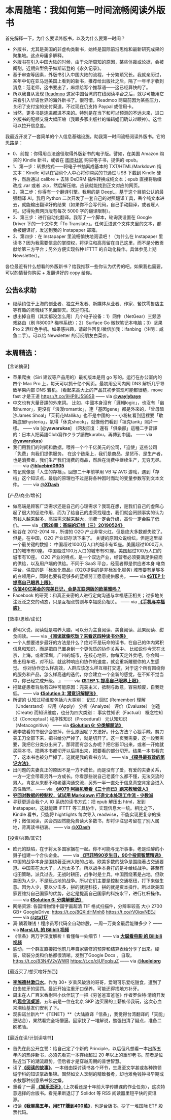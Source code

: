 # 本周随笔：我如何第一时间流畅阅读外版书

首先解释一下，为什么要读外版书，以及为什么要第一时间？
* 外版书，尤其是美国的非虚构类新书，始终是国际前沿思维和最新研究成果的聚集地。这点毋庸多解释。
* 外版书在引入中国大陆的时候，由于众所周知的原因，某些体裁或论据，会被阉割，近期典型例子如斯诺登的《永久记录》。
* 基于审查等因素，外版书引入中国大陆的流程，十分繁琐冗长。我就亲历过，某年中旬在亚马逊美国上看到的新书，推荐给出版社之后，隔了一年半才收到消息：范老师，这书要出了，麻烦给写个推荐语——这已经算快的了。
* 所以我自从发现 [Readmoo](http://moo.im/i/aktxW) 这家中国台湾的在线阅读平台之后，就尽可能用它来看引入华语世界的海外新书了。很可惜，Readmoo 两周前因为某些压力，关闭了支付宝的支付渠道，不过现在仍支持 Paypal 或信用卡。
* 当然，更多书是连进都进不来的。特别是在当下和可以预测的不远未来，进口外版书的配额又将大幅压缩（我跟多家出版社的编辑姐们确认过眼神）。这恰可以拉开信息差。

我最近开发了一套简单的个人信息基础设施，助我第一时间流畅阅读外版书。它的思路是：

* 0、前提：你得用合法途径取得外版新书的电子版。譬如，在美国 Amazon 购买的 Kindle 新书，或者在 [图灵社区](https://www.ituring.com.cn/) 购买电子书，提供的 epub。
* 1、第一步：转换格式——将电子书抽离成基本的 TXT/HTML/Markdown 纯文本：Kindle 可以在官网个人中心将你购买的书通过 USB 下载到 Kindle 硬件，然后通过 calibre + 去除 DeDRM 插件转换成纯文本；epub 直接将后缀改成 .rar 或者 .zip，然后解压缩，应该就能找到正文对应的网页。
* 2、第二步：你得有一个翻译引擎。我用的是 DeepL，基于这个目前公认的最强翻译 AI，我用 Python 二次开发了一套自己的对照翻译工具，丢个纯文本进去，就能输出翻译好的结果（如果你不会写代码，自己手动翻译，或者雇人吧。记得免费网页版有每次 5000 字的翻译限制）。
* 3、第三步：进行自动化翻译。我写了一个脚本，轮询我设置在 Google Driver 下的一个文件夹「To Translate」。任何丢进这个文件夹里的文本，都会被翻译好，发送到我的 Instapaper 邮箱。
* 3、第四步：在 Instapaper 里流畅愉快地阅读吧！（为什么在 Instapaper 里读书？因为我需要信息的掌控权，将评注和高亮留在自己这里，而不是分散贡献给第三方平台；另外方便实现各种 IFTTT 的自动化操作。具体参见上期 Newsletter）。

各位最近有什么想看的外版新书？给我推荐一些你认为优秀的吧。如果我也需要，可以酌情替你购买 + 发翻译好的 copy 给你。

## 公告&求助

* 继续约位于上海的创业者、独立开发者、新媒体从业者、作家、餐饮零售店主等有趣的灵魂线下见面聊天。欢迎勾搭。
* 想出掉自用（其实都没怎么用）几个电子设备：1）网件（NetGear）三频游戏路由（刷 R8000P 梅林系统）；2）Surface Go 微软笔记本电脑；3）坚果 Pro 2 酒红色手机。如果感兴趣，请邮件回复/微信加我：ifanbing（注明：咸鱼二手）。可以给 Newsletter 的订阅朋友白菜价。

## 本周精选：


【言论摘录】
* 苹果爬虫（Siri 建议等产品用的）最初版本是用 go 写的。运行在办公室内的四个 Mac Pro 上，每天可以抓十亿个网页。最初用公司内网 DNS 解析几乎导致苹果内部 DNS 宕机。（看起来高大上的产品其初步实现可能都很糙，move fast 才是王道 https://t.co/9HP8U5S8SB —— via [@**waylybaye**]( http://twitter.com/waylybaye/status/1300687859616153600)
* 中文也有大量音譯的外來詞。 比如，中國本身沒有「邏輯logic」，也沒有「幽默humor」，更沒有「浪漫romantic」，連「基因gene」都是外來的，「曾母暗沙James Shoal」「茉莉花Mallika」也不是中國的⋯⋯小粉紅看到這裡要「歇斯底里hysteria」，氣得「休克shock」，就像他們看到「坦克tank」照片一樣。 —— via [@**yawarukas**] （网友回复：還有「俱樂部」這種二手音譯的：日本人把英語Club寫作クラブ讀做kurabu，再傳到中國。 —— via [@**yawarukas**]( http://twitter.com/yawarukas/status/1300566522528763905)）
* 我们用我们的时间和数据，喂养一个个千亿美元的公司，「迫使」这些公司「免费」向我们提供服务。 在这个链条上，我们是商品、是货币、是生产者，也是消费者，我们生产我们消费的商品，然后在消费中继续生产，无穷无尽。 —— via [@**bluebird0605**]( http://twitter.com/bluebird0605/status/1301412345554460674)
* 笔记就像是「人生的存档」。回想二十年前学用 VB 写 AVG 游戏，遇到「存档」这个知识点，最后的原理也不过是将各种因时而动的变量参数写到文本文件。 —— via [@**XDash**]( http://twitter.com/XDash/status/1301687749628424192)


【产品/商业/增长】
* 做高端是顾客广泛需求还是自己的心理需求？我现在想，是我们自己的虚荣心起了很大的促进作用，而为了给自己的虚荣找理由，我们就会罔顾事实的认为有钱人越来越多，高端需求越来越大，消费一定会升级，高价一定会胜了低价。—— via [**《第28章：高端的幻想（三）20190524》**]( https://ift.tt/3hBxTnC)
* 硅谷在 2012-2014 年，所谓的 O2O 产业非常火红。但是绝大多数都失败了。但是，在中国，O2O 产业却存活下来了。 关键的原因众说纷纭，但是这里举一个最关键的数据： 中国超过1000万人口的城市有15座。美国超过1000万人口的城市有0座。 中国超过100万人口的城市有82座。美国超过100万人口的城市有10座。 O2O 产业的特点，是一个双边产业，经营者必须要满足供应商的供给，以及用户端的供给。不同于 SaaS 平台，经营者即是供应者本身 电商平台，供应的是「标准化商品」(O2O提供的是非标准化服务) 城市要有足够多的白领用户，同时也要有足够多的蓝领劳工愿意提供服务。 —— via [**《STEP 1: 提高自己眼界上限》**]( https://ift.tt/31RHuRM)
* [**估值40亿美金的完美日记，会是互联网版的欧莱雅吗？**]( https://ift.tt/32N97ug)
* Facebook 的研究：和真正亲密的人进行定向沟通与幸福感正相关；过多地关注泛泛之交的动态，只是互相点赞则与幸福感负相关。 —— via [**《手机与幸福感》**]( https://ift.tt/354GX0C)

【效率/思维/成长】
* 郝明义说，阅读就是喂养大脑，可以分为主食阅读、美食阅读、蔬果阅读、甜食阅读。—— via [**《阅读就像吃饭？来看这四种读书分类》**]( https://ift.tt/2QID9tN)
* 一个人想要进步最好的方法是什么？绝对不是玩命的读书，在自己的体内累积信息和知识，而是把自己置身到一个更优质的协作关系中。 比如说你今天在北京，上海，或者深圳，广州的城市，在核心地带，你每天定外卖吧，你会叫一些出租车吧，对不起，就这种响应和协作的速度，就会重新雕塑你的人生感觉。 你对协作怎么样高效，人群应该怎么样互相打交道，对于这个所有围绕你的服务和产品，怎么样高速的迭代，你会建立一个全新的感觉，在不知不觉当中，你已经完成升级。 』 —— via [**《STEP 1: 提高自己眼界上限》**]( https://ift.tt/31RHuRM)
* 拖延症患者背后有四种可能原因：完美主义，抵制与敌意，容易颓废，自我贬低。 —— via [**《Solution 3: 潜意识解提法》**]( https://ift.tt/3lHEEX7)
* 所谓的 认知过程维度包括六大类别： 记忆 / 回忆 (Remember) 理解（Understand） 应用（Apply） 分析（Analyze） 评价（Evaluate） 创造（Create) 而知识维度，也分为四大类别： 事实性知识（Factual） 概念性知识（Conceptual ) 程序性知识（Procedural） 元认知知识（Metacognitive） —— via [**《Solution 6: 分类解题法》**]( https://ift.tt/32QJJ6V)
* 我李敖看的书很少会忘掉，什么原因呢？方法好。什么方法？心狠手辣。剪刀美工刀全部下来，把书给分尸掉了，就是切开了。这一页我需要，这一段我需要，我把它分类分出来了。那背面有怎么办呢？把它影印出来，或者一开始就买两本书，把两本书都切开以后排出来，把要看的部分切开。结果一本书看完了，这本书也被分尸掉了。这就是我的看书方法。 —— via [**《探寻最有效的笔记方法》**]( https://ift.tt/2tl5M7K)
* 出问题的夫妻真正的原因不是一方不成长，而是没有了爱，有爱的夫妻关系，一方一定会带着另外一方成长。你看那些说自己老婆什么都不懂，无法交流的男人，肯定从来都不和老婆沟通交流，另外一半一直处于信息真空肯定会进入恶性循环。 —— via [**《#079 阿姨见我看《三十而已》跑来教我做人》**]( https://ift.tt/3i2k2Xi)
* [**夺回对数据的控制权，试试用 Markdown 打造文本处理工作流 - 少数派**]( https://ift.tt/3lYKhAi)
* 寻获更适合我个人 IO 系统的读书方式：把 epub 解压出 html，发到 Instapaper。这就能跟 IFTTT 等工具协作，实现信息大一统。相比之下，Kindle 看书，只能将 hightlights 每次导入 readwise，不能实现更复杂的操作；微信阅读，买会员固然能免费读大多数书，却将评注思考留在了别人属地，背离读书初衷。 —— via [@**XDash**]( http://twitter.com/XDash/status/1301687749628424192)

【投资/兴趣/其它】

* 欧元的缺陷，在于将太多国家捆在一起。你不可能与无所事事，老是烂醉的小舅子组建一个合伙企业。 —— via [**《巴菲特90岁生日，90个投资智慧精选》**]( https://ift.tt/2DaAPZ9)
* 中国的战争本身是围绕著亚洲大陆的占地。欧美多数的战争是围绕著占交通要道。中国实在太大了，人也太多了。所以战争本身打的是补给线战争。甚至有屯田策略，派兵过去，无战时耕田，战争时是士兵。中国围绕著是占地。但欧美因为人少，不是玩占地的战争。所以它们主要是控制交通枢纽，打下来做生意。因为人少，要以少击多，拼的就是科技，拼的就是资本操作。所以欧美国家要维持自己国家的优势，必定是提高自己国家的科技水平，进行杠杆操作。—— via [**《Solution 6: 分类解题法》**]( https://ift.tt/32QJJ6V)
* 网络资源: 各国博物馆中国字画超清 TIF 格式扫描件，分辨率较高 大小 2700 GB+ GoogleDrive: https://t.co/8QXIdHMnh8 https://t.co/rV0iqvNEEJ —— via [@**zta117**]( http://twitter.com/zta117/status/1302063333713965056)
* 真·躺着赚钱！程序员写代码全自动炒股，一周一万美金最后能赚多少？ —— via [**MarsLUL 的 Bilibili 视频**](https://www.bilibili.com/video/BV1kK411N745)
* 《信条》两万字深度解析！看懂每一处细节！ —— via [**大聪看电影 的 Bilibili 视频**](https://www.bilibili.com/video/BV1Dz4y1f7vZ)
* 感动，一个群友直接把他前几年自家装修的预算和结算表给分享了出来。硬装，软装分类和价格都很清晰。发到了Google Docs ，自取。 https://t.co/83N4V2vWWR https://t.co/djUFoqlsuZ —— via [@**luoleiorg**]( http://twitter.com/luoleiorg/status/1302058289367191553)


【最近买了/想买啥好东西】
* [**李施德林漱口水**](https://u.jd.com/6BfShG)。作为 30+ 岁乘风破浪的哥哥，爱喝可乐爱吃甜食，遭到了臼齿蛀牙的惩罚。最近开始注重牙口保养。可能还得找地方补牙。
* 周末在人广百米香榭带小伙伴玩了一把《穷爸爸富爸爸》作者罗伯特·清崎开发的[**现金流桌游**](https://u.jd.com/5qPz9t)。五年前是一位在北京 SKP 边买房的工薪族带我玩，这次心血来潮给基友们安利了下。
* 观影诺兰新片**《TENET》**（大陆直译「信条」，我觉得台湾翻译的「天能」更贴合），果然看完全场懵逼。回家找了一堆解说，勉强扫清了疑点，准备二刷核验。

【最近在读/计划读啥书】
* 首先在此公开立誓：给自己定了个新的 Principle，以后但凡想看一本出版五年内的热评新书，必须先看完一本存续超过 20 年以上的重印老书。前者是位贴近当下的潮流趋势，但后者才是穿越周期的普世智慧。
* 读了[**《阅读的故事》**](https://u.jd.com/C60R3i)，一本借由探讨读书各个环节，生发至文学甚或各种跨领域学科的知识掌故集锦。固然如文人烹制的精致餐肴，却也难免钱钟书早期或李敖那种刻意吊书袋之嫌。
* 重看了一遍 [**《娱乐至死》**](https://book.douban.com/subject/26805283/)（上次看还是十年前大学传媒课的作业任务），这次特意选择的台版书。看完果断退订了 Solidot 等 RSS 阅读器里短平快的资讯源。
*  扫读[**《我畢業五年，用ETF賺到400萬》**](https://book.douban.com/subject/34959423/)，也是台版书。抄了一堆国际 ETF 股票代码。

